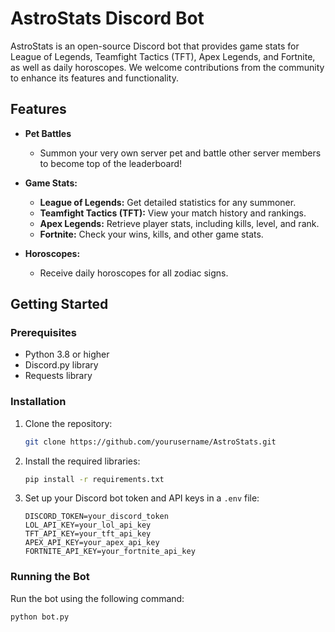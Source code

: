 # AstroStats Discord Bot

AstroStats is an open-source Discord bot that provides game stats for League of Legends, Teamfight Tactics (TFT), Apex Legends, and Fortnite, as well as daily horoscopes. We welcome contributions from the community to enhance its features and functionality.

## Features

- **Pet Battles**
  - Summon your very own server pet and battle other server members to become top of the leaderboard! 

- **Game Stats:**

  - **League of Legends:** Get detailed statistics for any summoner.
  - **Teamfight Tactics (TFT):** View your match history and rankings.
  - **Apex Legends:** Retrieve player stats, including kills, level, and rank.
  - **Fortnite:** Check your wins, kills, and other game stats.

- **Horoscopes:**
  - Receive daily horoscopes for all zodiac signs.

## Getting Started

### Prerequisites

- Python 3.8 or higher
- Discord.py library
- Requests library

### Installation

1. Clone the repository:
   ```sh
   git clone https://github.com/yourusername/AstroStats.git
   ```
2. Install the required libraries:
   ```sh
   pip install -r requirements.txt
   ```
3. Set up your Discord bot token and API keys in a `.env` file:
   ```env
   DISCORD_TOKEN=your_discord_token
   LOL_API_KEY=your_lol_api_key
   TFT_API_KEY=your_tft_api_key
   APEX_API_KEY=your_apex_api_key
   FORTNITE_API_KEY=your_fortnite_api_key
   ```

### Running the Bot

Run the bot using the following command:

```sh
python bot.py
```
